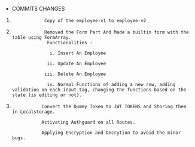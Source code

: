 *  COMMITS         CHANGES
1.                 Copy of the employee-v1 to employee-v2

2.                 Removed the Form Part And Made a builtin form with the table using FormArray. 
                    Functionalities - 

                     i. Insert An Employee
  
                    ii. Update An Employee
  
                   iii. Delete An Employee
  
                    iv. Normal Functions of adding a new row, adding validation on each input tag, changing the functions based on the state (is editing or not).

3.                Convert the Dummy Token to JWT TOKENS and Storing them in Localstorage.

                  Activating Authguard on all Routes. 

                  Applying Encryption and Decrytion to avoid the minor bugs.

